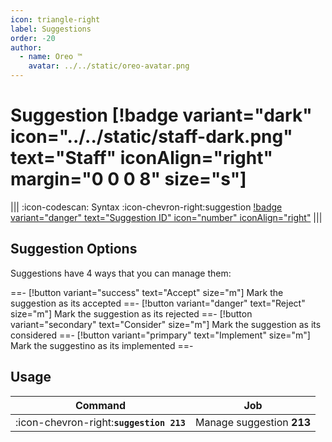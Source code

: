 ```yaml
---
icon: triangle-right
label: Suggestions
order: -20
author:
  - name: Oreo ™
    avatar: ../../static/oreo-avatar.png
---
```


# Suggestion [!badge variant="dark" icon="../../static/staff-dark.png" text="Staff" iconAlign="right" margin="0 0 0 8" size="s"]

||| :icon-codescan: Syntax
:icon-chevron-right:suggestion [!badge variant="danger" text="Suggestion ID" icon="number" iconAlign="right"](../../what-is-a-suggestion-id.md)
|||

## Suggestion Options

Suggestions have 4 ways that you can manage them:

==- [!button variant="success" text="Accept" size="m"]
Mark the suggestion as its accepted
==- [!button variant="danger" text="Reject" size="m"]
Mark the suggestion as its rejected
==- [!button variant="secondary" text="Consider" size="m"]
Mark the suggestion as its considered
==- [!button variant="primpary" text="Implement" size="m"]
Mark the suggestino as its implemented
==-

## Usage

| Command                                  | Job                       |
| ---------------------------------------- | ------------------------- |
| :icon-chevron-right:**`suggestion 213`** | Manage suggestion **213** |
